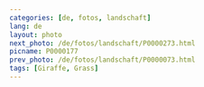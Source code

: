 ```yaml
---
categories: [de, fotos, landschaft]
lang: de
layout: photo
next_photo: /de/fotos/landschaft/P0000273.html
picname: P0000177
prev_photo: /de/fotos/landschaft/P0000073.html
tags: [Giraffe, Grass]
---
```

